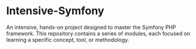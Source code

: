 # Intensive-Symfony
An intensive, hands-on project designed to master the Symfony PHP framework. This repository contains a series of modules, each focused on learning a specific concept, tool, or methodology.
